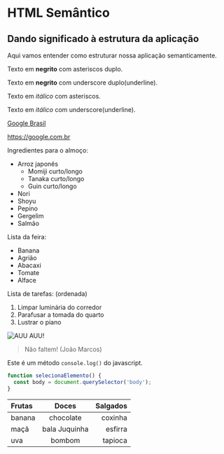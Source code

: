 # HTML Semântico
## Dando significado à estrutura da aplicação
Aqui vamos entender como estruturar nossa aplicação semanticamente.

Texto em **negrito** com asteriscos duplo.

Texto em __negrito__ com underscore duplo(underline).

Texto em *itálico* com asteriscos.

Texto em _itálico_ com underscore(underline).

[Google Brasil](https://google.com.br)

<https://google.com.br>

Ingredientes para o almoço:
* Arroz japonês
  * Momiji curto/longo
  * Tanaka curto/longo
  * Guin curto/longo
* Nori
* Shoyu
* Pepino
* Gergelim
* Salmão

Lista da feira:
- Banana
- Agrião
- Abacaxi
- Tomate
- Alface

Lista de tarefas: (ordenada)
1. Limpar luminária do corredor
2. Parafusar a tomada do quarto
3. Lustrar o piano

![AUU AUU!](https://pipz.com/static/images/blog/eddie.png)

> Não faltem!
> (João Marcos)

Este é um método `console.log()` do javascript.

```javascript
function selecionaElemento() {
  const body = document.querySelector('body');
}
```


Frutas | Doces | Salgados
:-----|:-----:|-----:
banana | chocolate | coxinha
maçã | bala Juquinha | esfirra
uva | bombom | tapioca
